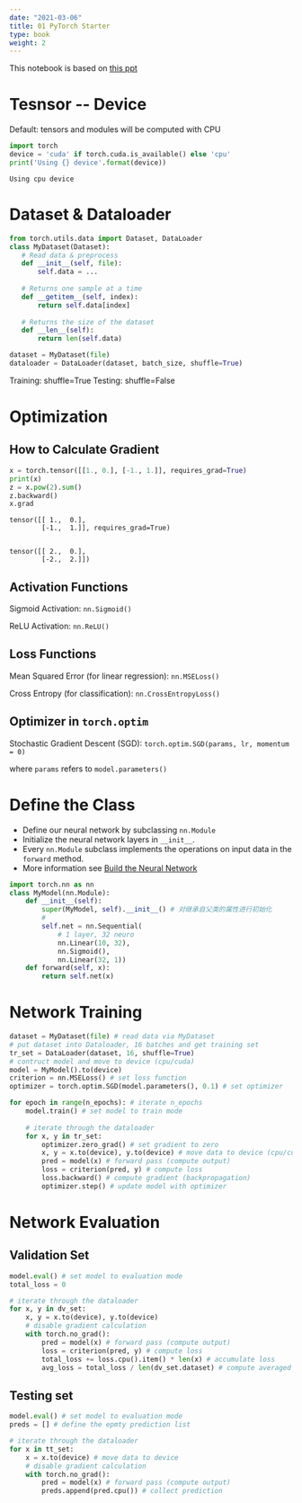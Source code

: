 ```yaml
---
date: "2021-03-06"
title: 01 PyTorch Starter 
type: book
weight: 2
---
```



This notebook is based on [this ppt](https://1drv.ms/p/s!AhPTUXN0QjiSzQDCz7F2-bJePazg?e=ahvFET)

# Tesnsor -- Device
Default: tensors and modules will be computed with CPU

```python
import torch
device = 'cuda' if torch.cuda.is_available() else 'cpu'
print('Using {} device'.format(device))
```

    Using cpu device
    

# Dataset & Dataloader


```python
from torch.utils.data import Dataset, DataLoader
class MyDataset(Dataset):
   # Read data & preprocess
   def __init__(self, file):
       self.data = ...
    
   # Returns one sample at a time
   def __getitem__(self, index):
       return self.data[index]
    
   # Returns the size of the dataset
   def __len__(self):
       return len(self.data)

```


```python
dataset = MyDataset(file)
dataloader = DataLoader(dataset, batch_size, shuffle=True)
```
Training: shuffle=True
Testing:  shuffle=False


# Optimization

## How to Calculate Gradient


```python
x = torch.tensor([[1., 0.], [-1., 1.]], requires_grad=True)
print(x)
z = x.pow(2).sum()
z.backward()
x.grad
```

    tensor([[ 1.,  0.],
            [-1.,  1.]], requires_grad=True)


    tensor([[ 2.,  0.],
            [-2.,  2.]])



## Activation Functions

Sigmoid Activation: `nn.Sigmoid()`

ReLU Activation: `nn.ReLU()`

## Loss Functions
Mean Squared Error (for linear regression): `nn.MSELoss()`

Cross Entropy (for classification): `nn.CrossEntropyLoss()`

## Optimizer in `torch.optim`

Stochastic Gradient Descent (SGD): `torch.optim.SGD(params, lr, momentum = 0)`

where `params` refers to `model.parameters()`


# Define the Class

- Define our neural network by subclassing `nn.Module`
- Initialize the neural network layers in `__init__`. 
- Every `nn.Module` subclass implements the operations on input data in the `forward` method.
- More information see [Build the Neural Network](https://pytorch.org/tutorials/beginner/basics/buildmodel_tutorial.html#get-device-for-training)


```python
import torch.nn as nn
class MyModel(nn.Module):
    def __init__(self):
        super(MyModel, self).__init__() # 对继承自父类的属性进行初始化
        # 
        self.net = nn.Sequential(
            # 1 layer, 32 neuro
            nn.Linear(10, 32),
            nn.Sigmoid(),
            nn.Linear(32, 1))
    def forward(self, x):
        return self.net(x)
```

# Network Training
```python
dataset = MyDataset(file) # read data via MyDataset
# put dataset into Dataloader, 16 batches and get training set
tr_set = DataLoader(dataset, 16, shuffle=True) 
# contruct model and move to device (cpu/cuda)
model = MyModel().to(device) 
criterion = nn.MSELoss() # set loss function
optimizer = torch.optim.SGD(model.parameters(), 0.1) # set optimizer
```

```python
for epoch in range(n_epochs): # iterate n_epochs
    model.train() # set model to train mode
    
    # iterate through the dataloader
    for x, y in tr_set: 
        optimizer.zero_grad() # set gradient to zero
        x, y = x.to(device), y.to(device) # move data to device (cpu/cuda)
        pred = model(x) # forward pass (compute output)
        loss = criterion(pred, y) # compute loss
        loss.backward() # compute gradient (backpropagation)
        optimizer.step() # update model with optimizer
```

# Network Evaluation

## Validation Set

```python
model.eval() # set model to evaluation mode
total_loss = 0

# iterate through the dataloader
for x, y in dv_set:
    x, y = x.to(device), y.to(device)
    # disable gradient calculation
    with torch.no_grad():
        pred = model(x) # forward pass (compute output)
        loss = criterion(pred, y) # compute loss
    	total_loss += loss.cpu().item() * len(x) # accumulate loss
        avg_loss = total_loss / len(dv_set.dataset) # compute averaged loss

```

## Testing set

```python
model.eval() # set model to evaluation mode
preds = [] # define the epmty prediction list

# iterate through the dataloader
for x in tt_set:
    x = x.to(device) # move data to device
    # disable gradient calculation
    with torch.no_grad(): 
        pred = model(x) # forward pass (compute output)
        preds.append(pred.cpu()) # collect prediction

```


